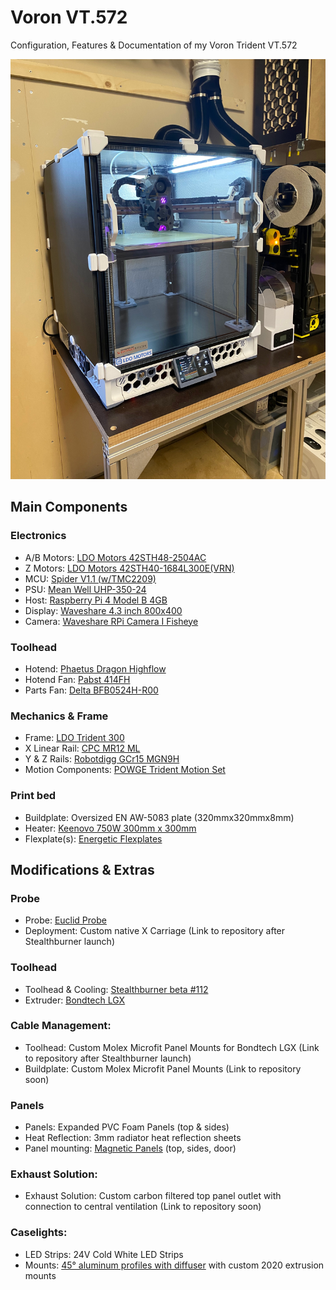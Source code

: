 # Voron VT.572

Configuration, Features & Documentation of my Voron Trident VT.572

![](images/IMG_2547.jpeg)

## Main Components

### Electronics
- A/B Motors: [LDO Motors 42STH48-2504AC](http://ldomotors.com/products/show/42mm-hybrid-stepper-series)
- Z Motors: [LDO Motors 42STH40-1684L300E(VRN)](http://ldomotors.com/products/show/42mm-hybrid-stepper-series)
- MCU: [Spider V1.1 (w/TMC2209)](https://www.fysetc.com/products/pre-sale-fysetc-spider-v1-0-motherboard-32bit-controller-board-tmc2208-tmc2209-3d-printer-part-replace-skr-v1-3-for-voron?variant=39404109201583)
- PSU: [Mean Well UHP-350-24](https://www.meanwell.com/productPdf.aspx?i=830)
- Host: [Raspberry Pi 4 Model B 4GB](https://www.raspberrypi.com/products/raspberry-pi-4-model-b/?variant=raspberry-pi-4-model-b-4gb)
- Display: [Waveshare 4.3 inch 800x400](https://www.waveshare.com/4.3inch-dsi-lcd.htm)
- Camera: [Waveshare RPi Camera I Fisheye](https://www.waveshare.com/rpi-camera-i.htm)
### Toolhead
- Hotend: [Phaetus Dragon Highflow]()
- Hotend Fan: [Pabst 414FH](https://www.ebmpapst.com/content/dam/ebm-papst/media/catalogs/products/Catalog_Compactfans_US_en.pdf)
- Parts Fan: [Delta BFB0524H-R00](https://www.delta-fan.com/products/BFB0524H-R00.html) 
### Mechanics & Frame
- Frame: [LDO Trident 300](http://ldomotors.com)
- X Linear Rail: [CPC MR12 ML](http://www.chieftek.com/)
- Y & Z Rails: [Robotdigg GCr15 MGN9H](https://www.robotdigg.com/product/246/GCr15-MGN9-Linear-Rail-with-MGN9H-or-MGN9C-Carriage)
- Motion Components: [POWGE Trident Motion Set](https://www.aliexpress.com/item/1005003310450958.html?spm=a2g0o.productlist.0.0.5dcd270exzqykb&algo_pvid=1b406ae2-0613-43e3-9b16-6f8c466a94e0&algo_exp_id=1b406ae2-0613-43e3-9b16-6f8c466a94e0-0&pdp_ext_f=%7B%22sku_id%22%3A%2212000025140029654%22%7D&pdp_npi=1%40dis%7CSEK%7C%7C899.84%7C%7C%7C%7C%7C%402101e9d216515087101807293eb2cb%7C12000025140029654%7Csea)
### Print bed
- Buildplate: Oversized EN AW-5083 plate (320mmx320mmx8mm)
- Heater: [Keenovo 750W 300mm x 300mm](https://keenovo.store/collections/frontpage/products/keenovo-square-silicone-heater-3d-printer-build-plate-heatbed-heating-pad?variant=8324021551159)
- Flexplate(s): [Energetic Flexplates](https://energetic3d.aliexpress.com/store/4542004)
## Modifications & Extras
### Probe
- Probe: [Euclid Probe](https://euclidprobe.github.io)
- Deployment: Custom native X Carriage (Link to repository after Stealthburner launch)
### Toolhead
- Toolhead & Cooling: [Stealthburner beta #112](https://github.com/VoronDesign/Voron-Afterburner/tree/sb-beta)
- Extruder: [Bondtech LGX](https://www.bondtech.se/product/lgx-large-gears-extruder/)
### Cable Management: 
- Toolhead: Custom Molex Microfit Panel Mounts for Bondtech LGX (Link to repository after Stealthburner launch)
- Buildplate: Custom Molex Microfit Panel Mounts (Link to repository soon)
### Panels
- Panels: Expanded PVC Foam Panels (top & sides)
- Heat Reflection: 3mm radiator heat reflection sheets
- Panel mounting: [Magnetic Panels](https://github.com/VoronDesign/VoronUsers/tree/master/printer_mods/bobbleheed/Magnetic_Panels) (top, sides, door)
### Exhaust Solution:
- Exhaust Solution: Custom carbon filtered top panel outlet with connection to central ventilation (Link to repository soon)
### Caselights:
- LED Strips: 24V Cold White LED Strips
- Mounts: [45° aluminum profiles with diffuser](https://lumentec.eu/epages/e4360bea-6b9b-4161-a115-a88bb0233b45.sf/de_DE/?ObjectPath=/Shops/e4360bea-6b9b-4161-a115-a88bb0233b45/Products/5902650024410) with custom 2020 extrusion mounts
